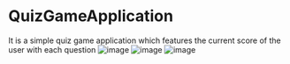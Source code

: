 # QuizGameApplication
It is a simple quiz game application which features the current score of the user with each question
![image](https://github.com/user-attachments/assets/f7d40f5b-5572-48ec-a495-c5b5d53e87c8)
![image](https://github.com/user-attachments/assets/3389d512-f2a6-4e6c-b8c1-37604de138cf)
![image](https://github.com/user-attachments/assets/476e438d-ef49-4473-aef2-2feb17fc6670)


